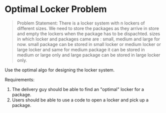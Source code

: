 # Optimal Locker Problem

> Problem Statement: 
There is a locker system with n lockers of different sizes. We need to store the packages
as they arrive in store and empty the lockers when the package has to be dispachted.
sizes in which locker and packages came are : small, medium and large for now.
small package can be stored in small locker or medium locker or large locker and same for medium package it can
be stored in medium or large only and large package can be stored in large locker only.

Use the optimal algo for designing the locker system.

Requirements:
1. The delivery guy should be able to find an "optimal" locker for a package.
2. Users should be able to use a code to open a locker and pick up a package.

